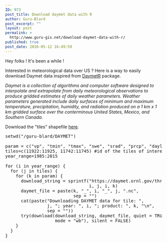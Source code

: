 ```yaml
---
ID: 973
post_title: Download daymet data with R
author: Guru-Blard
post_excerpt: ""
layout: post
permalink: >
  http://www.guru-gis.net/download-daymet-data-with-r/
published: true
post_date: 2016-05-12 16:49:59
---
```

Hey folks ! It's been a while !

Interested in meteorological data over US ? Here is a way to easily download Daymet data inspired from <a href="http://www.khufkens.com/2014/03/18/daymetr-a-daymet-single-pixel-subset-tool-for-r/">DaymetR</a> package.

<em>Daymet is a collection of algorithms and computer software designed to interpolate and extrapolate from daily meteorological observations to produce gridded estimates of daily weather parameters. Weather parameters generated include daily surfaces of minimum and maximum temperature, precipitation, humidity, and radiation produced on a 1 km x 1 km gridded surface over the conterminous United States, Mexico, and Southern Canada.</em>

Download the "tiles" shapefile <a href="https://github.com/khufkens/daymetr/tree/master/tiles">here</a>.
 
<pre lang='rsplus'>
setwd("/guru-blard/DAYMET")

param = c("vp", "tmin", "tmax", "swe", "srad", "prcp", "dayl") #see here https://daymet.ornl.gov/overview.html for the available variable
tiles=c(11922:11925, 11742:11745) #id of the tiles of interest (cfr shapefile)
year_range=1985:2015

for (i in year_range) {
  for (j in tiles) {
    for (k in param) {
      download_string = sprintf("https://daymet.ornl.gov/thredds/fileServer/ornldaac/1219/tiles/%s/%s_%s/%s.nc", 
                                i, j, i, k)
      daymet_file = paste(k, "_", i, "_", j, ".nc", 
                          sep = "")
      cat(paste("Downloading DAYMET data for tile: ", 
                j, "; year: ", i, "; product: ", k, "\n", 
                sep = ""))
      try(download(download_string, daymet_file, quiet = TRUE, 
                   mode = "wb"), silent = FALSE)
    }
  }
}
</pre>